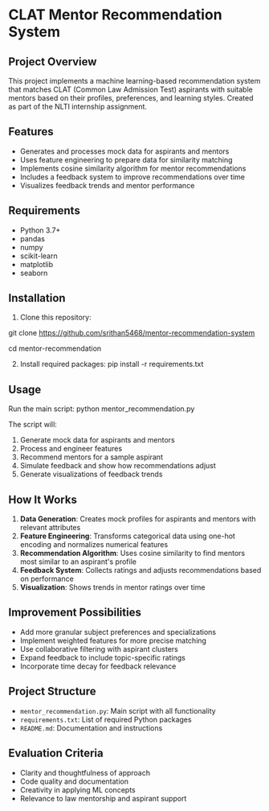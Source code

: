 # CLAT Mentor Recommendation System

## Project Overview
This project implements a machine learning-based recommendation system that matches CLAT (Common Law Admission Test) aspirants with suitable mentors based on their profiles, preferences, and learning styles. Created as part of the NLTI internship assignment.

## Features
- Generates and processes mock data for aspirants and mentors
- Uses feature engineering to prepare data for similarity matching
- Implements cosine similarity algorithm for mentor recommendations
- Includes a feedback system to improve recommendations over time
- Visualizes feedback trends and mentor performance

## Requirements
- Python 3.7+
- pandas
- numpy
- scikit-learn
- matplotlib
- seaborn

## Installation
1. Clone this repository:

git clone https://github.com/srithan5468/mentor-recommendation-system

cd mentor-recommendation

2. Install required packages:
pip install -r requirements.txt

## Usage
Run the main script:
python mentor_recommendation.py

The script will:
1. Generate mock data for aspirants and mentors
2. Process and engineer features
3. Recommend mentors for a sample aspirant
4. Simulate feedback and show how recommendations adjust
5. Generate visualizations of feedback trends

## How It Works
1. **Data Generation**: Creates mock profiles for aspirants and mentors with relevant attributes
2. **Feature Engineering**: Transforms categorical data using one-hot encoding and normalizes numerical features
3. **Recommendation Algorithm**: Uses cosine similarity to find mentors most similar to an aspirant's profile
4. **Feedback System**: Collects ratings and adjusts recommendations based on performance
5. **Visualization**: Shows trends in mentor ratings over time

## Improvement Possibilities
- Add more granular subject preferences and specializations
- Implement weighted features for more precise matching
- Use collaborative filtering with aspirant clusters
- Expand feedback to include topic-specific ratings
- Incorporate time decay for feedback relevance

## Project Structure
- `mentor_recommendation.py`: Main script with all functionality
- `requirements.txt`: List of required Python packages
- `README.md`: Documentation and instructions

## Evaluation Criteria
- Clarity and thoughtfulness of approach
- Code quality and documentation
- Creativity in applying ML concepts
- Relevance to law mentorship and aspirant support

